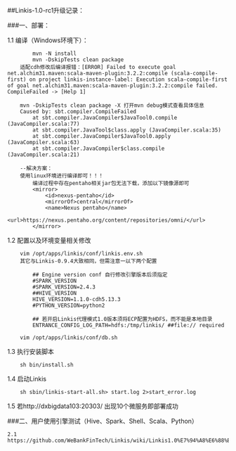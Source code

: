 ##Linkis-1.0-rc1升级记录：

###一、部署：

   1.1 编译（Windows环境下）：
   
			mvn -N install
			mvn -DskipTests clean package
		适配cdh修改后编译报错：[ERROR] Failed to execute goal net.alchim31.maven:scala-maven-plugin:3.2.2:compile (scala-compile-first) on project linkis-instance-label: Execution scala-compile-first of goal net.alchim31.maven:scala-maven-plugin:3.2.2:compile failed. CompileFailed -> [Help 1]
		
		mvn -DskipTests clean package -X 打开mvn debug模式查看具体信息 
		Caused by: sbt.compiler.CompileFailed
			at sbt.compiler.JavaCompiler$JavaTool0.compile (JavaCompiler.scala:77)
			at sbt.compiler.JavaTool$class.apply (JavaCompiler.scala:35)
			at sbt.compiler.JavaCompiler$JavaTool0.apply (JavaCompiler.scala:63)
			at sbt.compiler.JavaCompiler$class.compile (JavaCompiler.scala:21)
			
		--解决方案：
		使用linux环境进行编译即可！！！
			编译过程中存在pentaho相关jar包无法下载，添加以下镜像源即可
			<mirror>
				<id>nexus-pentaho</id>
				<mirrorOf>central</mirrorOf>
				<name>Nexus pentaho</name>
				<url>https://nexus.pentaho.org/content/repositories/omni/</url>
			</mirror>
		
   1.2 配置以及环境变量相关修改

		vim /opt/apps/linkis/conf/linkis.env.sh
		其它与Linkis-0.9.4大致相同，但需注意一以下两个配置
		
			## Engine version conf 自行修改引擎版本后须指定
			#SPARK_VERSION
			#SPARK_VERSION=2.4.3
			##HIVE_VERSION
			HIVE_VERSION=1.1.0-cdh5.13.3
			#PYTHON_VERSION=python2
			
			## 若开启Linkis代理模式1.0版本须将ECP配置为HDFS，而不能是本地目录
			ENTRANCE_CONFIG_LOG_PATH=hdfs:/tmp/linkis/ ##file:// required
			
	    vim /opt/apps/linkis/conf/db.sh
		
   1.3 执行安装脚本

		sh bin/install.sh
	
   1.4 启动Linkis

		sh sbin/linkis-start-all.sh> start.log 2>start_error.log
	
   1.5 若http://dxbigdata103:20303/ 出现10个微服务即部署成功
	
###二、用户使用引擎测试（Hive、Spark、Shell、Scala、Python）

	2.1 https://github.com/WeBankFinTech/Linkis/wiki/Linkis1.0%E7%94%A8%E6%88%B7%E4%BD%BF%E7%94%A8%E6%96%87%E6%A1%A3